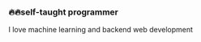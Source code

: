 <h3>
🔥🔥self-taught programmer
</h3>
<h>
I love machine learning and backend web development
</h5>


